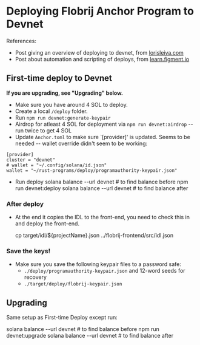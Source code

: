 # Deploying Flobrij Anchor Program to Devnet

References:

- Post giving an overview of deploying to devnet, from [lorisleiva.com](https://lorisleiva.com/create-a-solana-dapp-from-scratch/deploying-to-devnet)
- Post about automation and scripting of deploys, from [learn.figment.io](https://learn.figment.io/tutorials/build-a-blog-dapp-using-anchor#deploy-to-devnet)

## First-time deploy to Devnet

**If you are upgrading, see "Upgrading" below.**

- Make sure you have around 4 SOL to deploy.
- Create a local `/deploy` folder.
- Run `npm run devnet:generate-keypair`
- Airdrop for atleast 4 SOL for deployment via `npm run devnet:airdrop` -- run twice to get 4 SOL
- Update `Anchor.toml` to make sure `[provider]' is updated. Seems to be needed -- wallet override didn't seem to be working:

```
[provider]
cluster = "devnet"
# wallet = "~/.config/solana/id.json"
wallet = "~/rust-programs/deploy/programauthority-keypair.json"
```

- Run deploy
  solana balance <key here> --url devnet # to find balance before
  npm run devnet:deploy
  solana balance <key here> --url devnet # to find balance after

### After deploy

- At the end it copies the IDL to the front-end, you need to check this in and deploy the front-end.

  cp target/idl/${projectName}.json ../flobrij-frontend/src/idl.json

### Save the keys!

- Make sure you save the following keypair files to a password safe:
  - `./deploy/programauthority-keypair.json` and 12-word seeds for recovery
  - `./target/deploy/flobrij-keypair.json`

## Upgrading

Same setup as First-time Deploy except run:

  solana balance <key here> --url devnet # to find balance before
  npm run devnet:upgrade
  solana balance <key here> --url devnet # to find balance after
